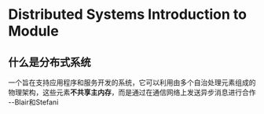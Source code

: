 # Distributed Systems Introduction to Module



## 什么是分布式系统

一个旨在支持应用程序和服务开发的系统，它可以利用由多个自治处理元素组成的物理架构，这些元素**不共享主内存**，而是通过在通信网络上发送异步消息进行合作 --Blair和Stefani

